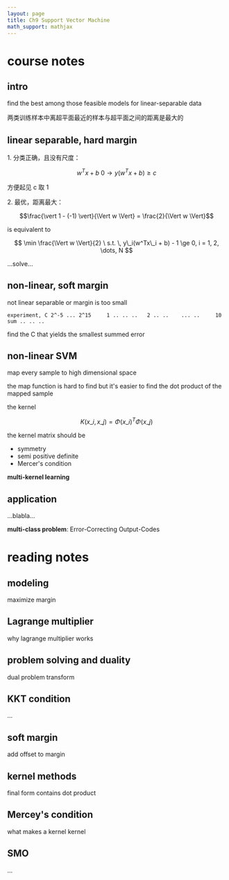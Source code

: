 ```yaml
---
layout: page
title: Ch9 Support Vector Machine
math_support: mathjax
---
```



# course notes

## intro

find the best among those feasible models for linear-separable data

两类训练样本中离超平面最近的样本与超平面之间的距离是最大的

## linear separable, hard margin

1\. 分类正确，且没有尺度：

$$w^Tx + b \> 0 \to y(w^Tx + b) \ge c$$

方便起见 c 取 1

2\. 最优，距离最大：

$$\frac{\vert 1 - (-1) \vert}{\Vert w \Vert} = \frac{2}{\Vert w \Vert}$$

is equivalent to

$$
\min \frac{\Vert w \Vert}{2} \
s.t. \, y\_i(w^Tx\_i + b) - 1 \ge 0, i = 1, 2, \dots, N
$$

...solve...

## non-linear, soft margin

not linear separable or margin is too small

    experiment, C 2^-5 ... 2^15     1 .. .. ..   2 .. ..    ... ..     10      sum .. .. ..    

find the C that yields the smallest summed error

## non-linear SVM

map every sample to high dimensional space

the map function is hard to find but it's easier to find the dot product of the mapped sample

the kernel

$$
K(x\_i, x\_j) = \Phi(x\_i)^T\Phi(x\_j)
$$

the kernel matrix should be

* symmetry
* semi positive definite
* Mercer's condition

**multi-kernel learning**

## application

...blabla...

**multi-class problem**: Error-Correcting Output-Codes

# reading notes

## modeling

maximize margin

## Lagrange multiplier

why lagrange multiplier works

## problem solving and duality

dual problem transform

## KKT condition

...

## soft margin

add offset to margin

## kernel methods

final form contains dot product

## Mercey's condition

what makes a kernel kernel

## SMO

...


